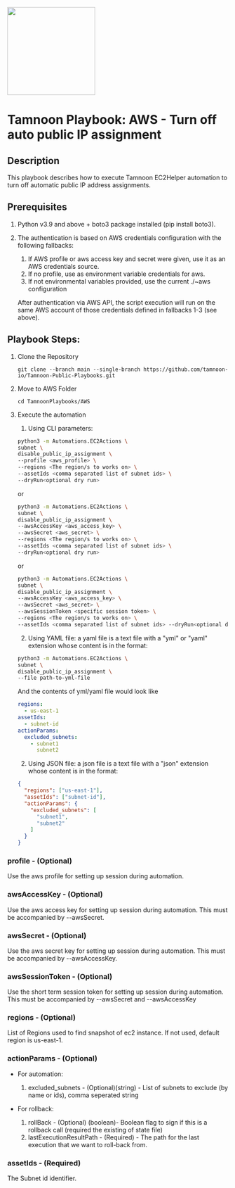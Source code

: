 
[comment]: <> (This is a readonly file, do not edit directly, to change update the subnet_disable_public_ip_assignment.json)
<img src='../../../../TamnoonPlaybooks/images/icons/Tamnoon.png' width = '200' />

# Tamnoon Playbook: AWS - Turn off auto public IP assignment
## Description

This playbook describes how to execute Tamnoon EC2Helper automation to turn off automatic public IP address assignments.  
## Prerequisites
1. Python v3.9 and above + boto3 package installed (pip install boto3).  
2. The authentication is based on AWS credentials configuration with the following fallbacks:  
    1. If AWS profile or aws access key and secret were given, use it as an AWS credentials source.  
    2. If no profile, use as environment variable credentials for aws.  
    3. If not environmental variables provided, use the current ./~aws configuration  

    After authentication via AWS API, the script execution will run on the same AWS account of those credentials defined in fallbacks 1-3 (see above).

## Playbook Steps: 


1. Clone the Repository
	``````
	git clone --branch main --single-branch https://github.com/tamnoon-io/Tamnoon-Public-Playbooks.git
	``````

2. Move to AWS Folder
	``````
	cd TamnoonPlaybooks/AWS
	``````

3. Execute the automation

	1. Using CLI parameters:
	``````sh
	python3 -m Automations.EC2Actions \
	subnet \
	disable_public_ip_assignment \
	--profile <aws_profile> \
	--regions <The region/s to works on> \
	--assetIds <comma separated list of subnet ids> \
	--dryRun<optional dry run>
	``````
	or  
	``````sh
	python3 -m Automations.EC2Actions \
	subnet \
	disable_public_ip_assignment \
	--awsAccessKey <aws_access_key> \
	--awsSecret <aws_secret> \
	--regions <The region/s to works on> \
	--assetIds <comma separated list of subnet ids> \
	--dryRun<optional dry run>
	``````
	or  
	``````sh
	python3 -m Automations.EC2Actions \
	subnet \
	disable_public_ip_assignment \
	--awsAccessKey <aws_access_key> \
	--awsSecret <aws_secret> \
	--awsSessionToken <specific session token> \
	--regions <The region/s to works on> \
	--assetIds <comma separated list of subnet ids> --dryRun<optional dry run>
	``````

	2. Using YAML file: a yaml file is a text file with a "yml" or "yaml" extension whose content is in the format:
	``````sh
	python3 -m Automations.EC2Actions \
	subnet \
	disable_public_ip_assignment \
	--file path-to-yml-file
	``````
	And the contents of yml/yaml file would look like  
	``````yaml
	regions:
	  - us-east-1
	assetIds:
	  - subnet-id
	actionParams:
	  excluded_subnets:
	    - subnet1
	      subnet2
	
	``````

	2. Using JSON file: a json file is a text file with a "json" extension whose content is in the format:
	``````json
	{
	  "regions": ["us-east-1"],
	  "assetIds": ["subnet-id"],
	  "actionParams": {
	    "excluded_subnets": [
	      "subnet1",
	      "subnet2"
	    ]
	  }
	}
	``````
### profile - (Optional)
Use the aws profile for setting up session during automation.
### awsAccessKey - (Optional)
Use the aws access key for setting up session during automation. This must be accompanied by --awsSecret.
### awsSecret - (Optional)
Use the aws secret key for setting up session during automation. This must be accompanied by --awsAccessKey.
### awsSessionToken - (Optional)
Use the short term session token for setting up session during automation. This must be accompanied by --awsSecret and --awsAccessKey
### regions - (Optional)
List of Regions used to find snapshot of ec2 instance. If not used, default region is us-east-1.
### actionParams - (Optional)
- For automation:  
  1. excluded_subnets - (Optional)(string) - List of subnets to exclude (by name or ids), comma seperated string  

- For rollback:
  1. rollBack - (Optional) (boolean)- Boolean flag to sign if this is a rollback call (required the existing of state file)
  2. lastExecutionResultPath - (Required) - The path for the last execution that we want to roll-back from.
### assetIds - (Required)
The Subnet id identifier.
